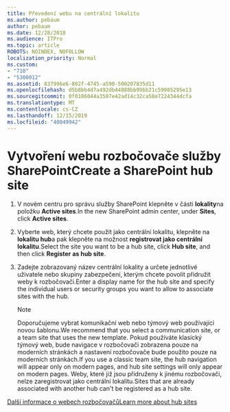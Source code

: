 ```yaml
---
title: Převedení webu na centrální lokalitu
ms.author: pebaum
author: pebaum
ms.date: 12/28/2018
ms.audience: ITPro
ms.topic: article
ROBOTS: NOINDEX, NOFOLLOW
localization_priority: Normal
ms.custom:
- "710"
- "5300012"
ms.assetid: 837996e6-802f-4745-a590-500207835d11
ms.openlocfilehash: d5b8bb4d7a492db44888bb99bb21c59985295e13
ms.sourcegitcommit: 0f0186044a3597e42ad14c32ca58e7224344dcfa
ms.translationtype: MT
ms.contentlocale: cs-CZ
ms.lasthandoff: 12/15/2019
ms.locfileid: "40049942"
---
```

# <a name="create-a-sharepoint-hub-site"></a><span data-ttu-id="31d79-102">Vytvoření webu rozbočovače služby SharePoint</span><span class="sxs-lookup"><span data-stu-id="31d79-102">Create a SharePoint hub site</span></span>

1. <span data-ttu-id="31d79-103">V novém centru pro správu služby SharePoint klepněte v části **lokality**na položku **Active sites**.</span><span class="sxs-lookup"><span data-stu-id="31d79-103">In the new SharePoint admin center, under **Sites**, click **Active sites**.</span></span>

2. <span data-ttu-id="31d79-104">Vyberte web, který chcete použít jako centrální lokalitu, klepněte na **lokalitu hub**a pak klepněte na možnost **registrovat jako centrální lokalitu**.</span><span class="sxs-lookup"><span data-stu-id="31d79-104">Select the site you want to be a hub site, click **Hub site**, and then click **Register as hub site**.</span></span>

3. <span data-ttu-id="31d79-105">Zadejte zobrazovaný název centrální lokality a určete jednotlivé uživatele nebo skupiny zabezpečení, kterým chcete povolit přidružit weby k rozbočovači.</span><span class="sxs-lookup"><span data-stu-id="31d79-105">Enter a display name for the hub site and specify the individual users or security groups you want to allow to associate sites with the hub.</span></span>

    > [!NOTE]
    >  <span data-ttu-id="31d79-106">Doporučujeme vybrat komunikační web nebo týmový web používající novou šablonu.</span><span class="sxs-lookup"><span data-stu-id="31d79-106">We recommend that you select a communication site, or a team site that uses the new template.</span></span> <span data-ttu-id="31d79-107">Pokud používáte klasický týmový web, bude navigace v rozbočovači zobrazena pouze na moderních stránkách a nastavení rozbočovače bude použito pouze na moderních stránkách.</span><span class="sxs-lookup"><span data-stu-id="31d79-107">If you use a classic team site, the hub navigation will appear only on modern pages, and hub site settings will only appear on modern pages.</span></span> <span data-ttu-id="31d79-108">Weby, které již jsou přidruženy k jinému rozbočovači, nelze zaregistrovat jako centrální lokalitu.</span><span class="sxs-lookup"><span data-stu-id="31d79-108">Sites that are already associated with another hub can't be registered as a hub site.</span></span>
  
[<span data-ttu-id="31d79-109">Další informace o webech rozbočovačů</span><span class="sxs-lookup"><span data-stu-id="31d79-109">Learn more about hub sites</span></span>](https://go.microsoft.com/fwlink/?linkid=869149)
  